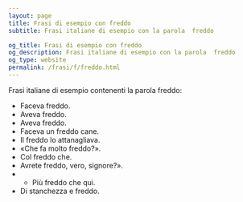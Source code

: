 ```yaml
---
layout: page
title: Frasi di esempio con freddo 
subtitle: Frasi italiane di esempio con la parola  freddo

og_title: Frasi di esempio con freddo 
og_description: Frasi italiane di esempio con la parola  freddo
og_type: website
permalink: /frasi/f/freddo.html
---
```


Frasi italiane di esempio contenenti la parola freddo:


- Faceva freddo.
- Aveva freddo.
- Aveva freddo.
- Faceva un freddo cane.
- Il freddo lo attanagliava.
- «Che fa molto freddo?».
- Col freddo che.
- Avrete freddo, vero, signore?».
- - Più freddo che qui.
- Di stanchezza e freddo.
